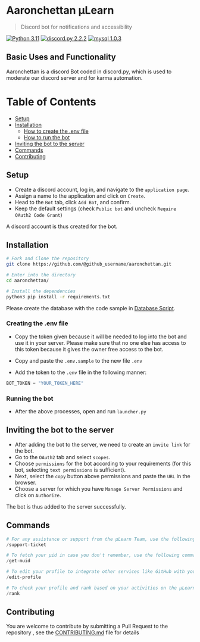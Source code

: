 # Aaronchettan μLearn
> Discord bot for notifications and accessibility

[![Python 3.11](https://img.shields.io/badge/python-3.11-blue.svg)](#)
[![discord.py 2.2.2](https://img.shields.io/badge/discord.py-2.2.2-blue.svg)](#)
[![mysql 1.0.3](https://img.shields.io/badge/mysql-1.0.3-blue.svg)](#)

## Basic Uses and Functionality

Aaronchettan is a discord Bot coded in discord.py, which is used to moderate our discord server and for karma automation. 

# Table of Contents
- [Setup](#setup)
- [Installation](#install)
  - [How to create the .env file](#env-file)
  - [How to run the bot](#bot-run)
- [Inviting the bot to the server](#bot-invite)
- [Commands](#commands)
- [Contributing](#contributing)


<a name="setup"/>

## Setup

- Create a discord account, log in, and navigate to the `application page`.
- Assign a name to the application and click on `Create`.
- Head to the `Bot` tab, click `Add Bot`, and confirm.
- Keep the default settings (check `Public bot` and uncheck `Require OAuth2 Code Grant`)

A discord account is thus created for the bot.

<a name="install"/>

## Installation

```bash
# Fork and Clone the repository
git clone https://github.com/@github_username/aaronchettan.git

# Enter into the directory
cd aaronchettan/

# Install the dependencies
python3 pip install -r requirements.txt

```

Please create the database with the code sample in [Database Script](https://github.com/gtech-mulearn/db-scripts/blob/main/latest.sql). 

<a name="env-file"/>

### Creating the .env file

- Copy the token given because it will be needed to log into the bot and use it in your server. Please make sure that no one else has access to this token because it gives the owner free access to the bot.

- Copy and paste the `.env.sample` to the new file `.env`
- Add the token to the `.env` file in the following manner:

```python
BOT_TOKEN = "YOUR_TOKEN_HERE"
```
<a name="bot-run"/>

### Running the bot

- After the above processes, open and run `launcher.py`

<a name="bot-invite"/>

## Inviting the bot to the server

- After adding the bot to the server, we need to create an `invite link` for the bot.
- Go to the `OAuth2` tab and select `scopes`.
- Choose `permissions` for the bot according to your requirements (for this bot, selecting `text permissions` is sufficient).
- Next, select the `copy` button above permissions and paste the `URL` in the browser.
- Choose a server for which you have `Manage Server Permissions` and click on `Authorize`.

The bot is thus added to the server successfully.

<a name="commands"/>

## Commands

```python
# For any assistance or support from the µLearn Team, use the following command:
/support-ticket

# To fetch your µid in case you don't remember, use the following command:
/get-muid

# To edit your profile to integrate other services like GitHub with your ATFG µLearn profile, use the following command:
/edit-profile

# To check your profile and rank based on your activities on the μLearn platform, use the following command:
/rank
```

## Contributing

You are welcome to contribute by submitting a Pull Request to the repository , see the [CONTRIBUTING.md](CONTRIBUTING) file for details
